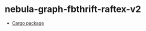 # nebula-graph-fbthrift-raftex-v2

* [Cargo package](https://crates.io/crates/nebula-graph-fbthrift-raftex-v2)
